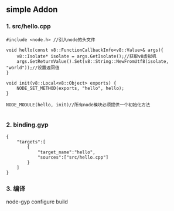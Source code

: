 ## simple Addon


### 1. src/hello.cpp

```
#include <node.h> //引入node的头文件

void hello(const v8::FunctionCallbackInfo<v8::Value>& args){
    v8::Isolate* isolate = args.GetIsolate();//获取v8虚拟机
    args.GetReturnValue().Set(v8::String::NewFromUtf8(isolate, "world"));//设置返回值
}

void init(v8::Local<v8::Object> exports) {
    NODE_SET_METHOD(exports, "hello", hello);
}

NODE_MODULE(hello, init)//所有node模块必须提供一个初始化方法


```


### 2. binding.gyp

```
{
    "targets":[
        {
            "target_name":"hello",
            "sources":["src/hello.cpp"]
        }
    ]
}
```


### 3. 编译

node-gyp configure build
